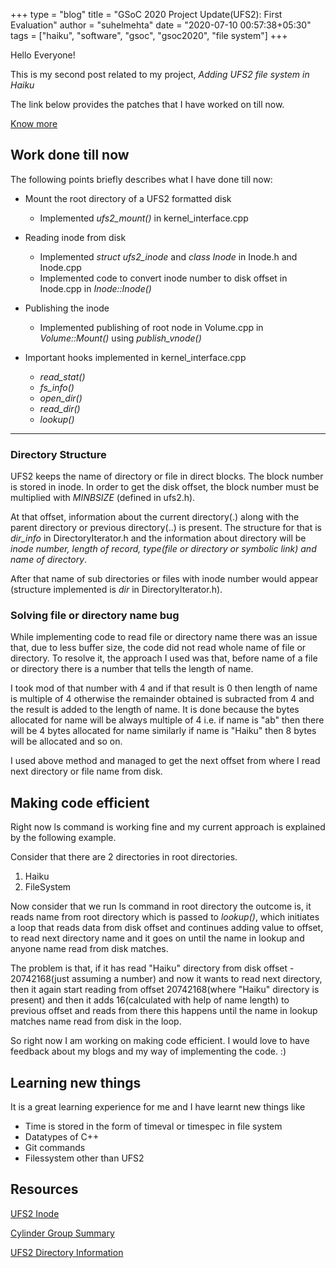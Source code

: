 +++
type = "blog"
title = "GSoC 2020 Project Update(UFS2): First Evaluation"
author = "suhelmehta"
date = "2020-07-10 00:57:38+05:30"
tags = ["haiku", "software", "gsoc", "gsoc2020", "file system"]
+++

Hello Everyone!

This is my second post related to my project, *Adding UFS2 file system in Haiku*

The link below provides the patches that I have worked on till now. 

[Know more](https://review.haiku-os.org/q/owner:suhelmehta%2540outlook.com)

## Work done till now
The following points briefly describes what I have done till now:

- Mount the root directory of a UFS2 formatted disk
    - Implemented *ufs2_mount()* in kernel_interface.cpp

- Reading inode from disk
    - Implemented *struct ufs2_inode* and *class Inode* in Inode.h and Inode.cpp
    - Implemented code to convert inode number to disk offset in Inode.cpp in *Inode::Inode()*

- Publishing the inode
    - Implemented publishing of root node in Volume.cpp in *Volume::Mount()* using *publish_vnode()*

- Important hooks implemented in kernel_interface.cpp
    - *read_stat()*
    - *fs_info()*
    - *open_dir()*
    - *read_dir()*
    - *lookup()*

---

### Directory Structure

UFS2 keeps the name of directory or file in direct blocks. The block number is stored in inode. In order to get the disk offset, the block number must be multiplied with *MINBSIZE* (defined in ufs2.h).

At that offset, information about the current directory(.) along with the parent directory or previous directory(..) is present. The structure for that is *dir_info* in DirectoryIterator.h and the information about directory will be _inode number, length of record, type(file or directory or symbolic link) and name of directory_.

After that name of sub directories or files with inode number would appear (structure implemented is *dir* in DirectoryIterator.h).

### Solving file or directory name bug

While implementing code to read file or directory name there was an issue that, due to less buffer size, the code did not read whole name of file or directory. To resolve it, the approach I used was that, before name of a file or directory there is a number that tells the length of name.

I took mod of that number with 4 and if that result is 0 then length of name is multiple of 4 otherwise the remainder obtained is subracted from 4 and the result is added to the length of name. It is done because the bytes allocated for name will be always multiple of 4 i.e. if name is "ab" then there will be 4 bytes allocated for name similarly if name is "Haiku" then 8 bytes will be allocated and so on.

I used above method and managed to get the next offset from where I read next directory or file name from disk.

## Making code efficient

Right now ls command is working fine and my current approach is explained by the following example.

Consider that there are 2 directories in root directories.

1) Haiku
2) FileSystem

Now consider that we run ls command in root directory the outcome is, it reads name from root directory which is passed to *lookup()*, which initiates a loop that reads data from disk offset and continues adding value to offset, to read next directory name and it goes on until the name in lookup and anyone name read from disk matches.

The problem is that, if it has read "Haiku" directory from disk offset - 20742168(just assuming a number) and now it wants to read next directory, then it again start reading from offset 20742168(where "Haiku" directory is present) and then it adds 16(calculated with help of name length) to previous offset and reads from there this happens until the name in lookup matches name read from disk in the loop.

So right now I am working on making code efficient. I would love to have feedback about my blogs and my way of implementing the code. :)

## Learning new things

It is a great learning experience for me and I have learnt new things like

- Time is stored in the form of timeval or timespec in file system
- Datatypes of C++
- Git commands
- Filessystem other than UFS2

## Resources

[UFS2 Inode](https://flylib.com/books/en/2.48.1/ufs2_inodes.html)

[Cylinder Group Summary](https://flylib.com/books/en/2.48.1/cylinder_group_summary.html)

[UFS2 Directory Information](https://github.com/freebsd/freebsd/blob/master/sys/ufs/ufs/dir.h#L79)
